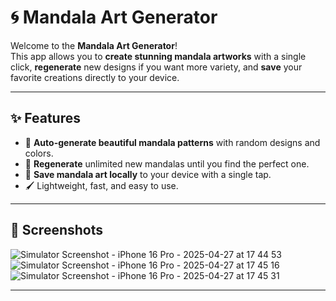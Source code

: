 # 🌀 Mandala Art Generator

Welcome to the **Mandala Art Generator**!  
This app allows you to **create stunning mandala artworks** with a single click, **regenerate** new designs if you want more variety, and **save** your favorite creations directly to your device.

---

## ✨ Features

- 🎨 **Auto-generate beautiful mandala patterns** with random designs and colors.
- 🔄 **Regenerate** unlimited new mandalas until you find the perfect one.
- 💾 **Save mandala art locally** to your device with a single tap.
- 🖌️ Lightweight, fast, and easy to use.

---

## 📸 Screenshots

![Simulator Screenshot - iPhone 16 Pro - 2025-04-27 at 17 44 53](https://github.com/user-attachments/assets/8a4f2f17-e962-4714-bd08-6beed4fdcef2)
![Simulator Screenshot - iPhone 16 Pro - 2025-04-27 at 17 45 16](https://github.com/user-attachments/assets/fd98e8bc-1258-4dc1-9a9d-d533758b2e9c)
![Simulator Screenshot - iPhone 16 Pro - 2025-04-27 at 17 45 31](https://github.com/user-attachments/assets/313f6099-280e-40ed-b99e-be3a7c4ef6df)


---
